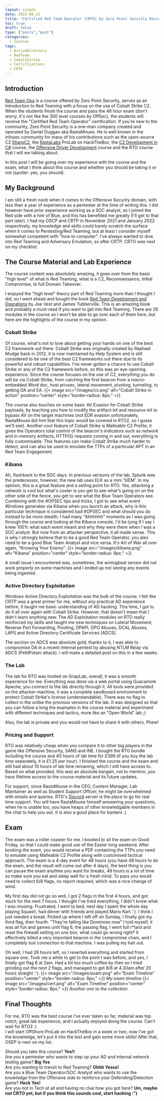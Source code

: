 ```yaml
---
layout: single
date: 2022-04-22
title: "Certified Red Team Operator (CRTO) by Zero Point Security Review"
toc: true
draft: false
type: ["posts","post"]
categories:
  - Courses
tags:
  - ActiveDirectory
  - RedTeam
  - CobaltStrike
  - Certifications
  - CRTO
---
```

## Introduction
[Red Team Ops](https://courses.zeropointsecurity.co.uk/courses/red-team-ops) is a course offered by Zero Point Security, serves as an Introduction to Red Teaming with a focus on the use of Cobalt Strike C2. When the students finish the course and pass the 48 hour exam (don't worry, it's not like the 300 level courses by OffSec), the students will receive the "Certified Red Team Operator" certification.
If you're new to the community, Zero Point Security is a one-man company created and operated by Daniel Duggan aka RastaMouse. He is well known in the infosec community for many of his contributions such as the open-source C2 [SharpC2](https://github.com/SharpC2/SharpC2), the [RastaLabs](https://app.hackthebox.com/prolabs/overview/rastalabs) ProLab on HackTheBox, the [C2 Development in C#](https://courses.zeropointsecurity.co.uk/courses/c2-development-in-csharp) course, the [Offensive Driver Development](https://courses.zeropointsecurity.co.uk/courses/offensive-driver-development) course and the RTO course that I will we talking about.

In this post I will be going over my experience with the course and the exam, what I think about this course and whether you should be taking it or not (spoiler: yes, you should).

## My Background
I am still a fresh noob when it comes to the Offensive Security domain, with less than a year of experience as a pentester at the time of writing this. I did however have prior experience working as a SOC analyst, so I joined the Red side with a hint of Blue, and this has benefited me greatly (I'll get to that part later). I had my OSCP and CRTP in November 2021 and January 2022 respectively, my knowledge and skills could barely scratch the surface when it comes to Pentesting/Red Teaming, but at least I consider myself somewhat competent with "how to computer".
I've always wanted to dive into Red Teaming and Adversary Emulation, so after CRTP, CRTO was next on my checklist.

## The Course Material and Lab Experience
The course content was absolutely amazing, it goes over from the basic "high level" of what is Red Teaming, what is a C2, Reconnaissance, Initial Compromise, to full Domain Takeover.

I enjoyed the "high level" theory part of Red Teaming more than I thought I did, so I went ahead and bought the book [Red Team Development and Operations](https://www.amazon.com/Red-Team-Development-Operations-practical/dp/B083XVG633) by Joe Vest and James Tubberville. This is an amazing book and probably a must-read if you want to get into Red Teaming.
There are 26 modules in the course so I won't be able to go over each of them here, but here are the highlights of the course in my opinion.

### Cobalt Strike
Of course, what's not to love about getting your hands on one of the best C2 framework out there. Cobalt Strike was originally created by Raphael Mudge back in 2012, it is now  maintained by Help System and is still considered to be one of the best C2 frameworks out there due to its powerful and robust capabilities. I've never gotten a chance to use Cobalt Strike or any of the C2 framework before, so this was an eye-opening experience. Since the course focuses on the use of C2, everything you do will be via Cobalt Strike, from catching the first beacon from a macro-embedded Word doc, host privsec, lateral movement, pivoting, tunneling, to getting DA and EA.
{{< image src="/images/cs.png" alt="Cobalt Strike in action" position="center" style="border-radius: 8px;" >}}

The course also touches on some basic AV Evasion for Cobalt Strike payloads, by teaching you how to modify the artifact-kit and resource-kit to bypass AV on the target machines (not EDR evasion unfortunately, RastaMouse did hint that this topic would be covered in RTO2, so I guess we'll see). Another cool feature of Cobalt Strike is Malleable C2 Profile, it gives the Operators total control of the beacon's indicators such as network and in-memory artifacts, HTTP(S) requests coming in and out, everything is fully customisable. This features can make Cobalt Strike much harder to detect, and can also be used to emulate the TTPs of a particular APT in an Red Team Engagement.

### Kibana
Ah, flashback to the SOC days. In previous verisons of the lab, Splunk was the predecessor, however, the new lab uses ELK as a mini 'SIEM'. In my opinion, this is a great feature and a selling point for RTO. Yes, attacking a network is cool but what's cooler is you get to see what's going on on the other side of the fence, you get to see what the Blue Team Operators see. Combining with the #OPSEC tips and tricks, I got to see what event Windows generates via Kibana when you launch an attack, why is this particular technique is considered bad #OPSEC and what should you do instead to be more stealth.
I had many "Ahhhhhh" moments as I was going through the course and looking at the Kibana console, I'd be lying if I say I knew 100% what each event meant and why they were there when I was a SOC analyst. But now from an attacker perspective, it all made sense. This is why I strongly believe that to be a good Red Team Operator, you also need to be a good Blue Team Analyst and vice versa. It's Art of War all over again, "Knowing Your Enemy".
{{< image src="/images/kibana.png" alt="Kibana" position="center" style="border-radius: 8px;" >}}

A small issue I encountered was, sometimes, the winlogbeat sensor did not work properly on some machines and I ended up not seeing any events being ingested.

### Active Directory Exploitation
Windows Active Directory Exploitation was the bulk of the course. I felt like CRTP was a great primer for me, without any practical AD experience before, it taught me basic understanding of AD hacking. This time, I got to do it all over again with Cobalt Strike. However, that doesn't mean that I didn't learn anything new. The AD Exploitation modules on RTO really reinforced my skills and taught me new techniques on Lateral Movement, Reverse Port Forwarding, Pivoting, DPAPI, GPO Abuses, DCAL Abuses, LAPS and Active Directory Certificate Services (ADCS).

The section on ADCS was absolute gold, thanks to it, I was able to compromise DA in a recent internal pentest by abusing NTLM Relay via ADCS (PetitPotam attack). I will make a detailed post on this in a few weeks.

### The Lab
The lab for RTO was hosted on SnapLab, overall, it was a smooth experience for me. Everything was done via a web portal using Guacamole Apache, you connect to the lab directly through it. All tools were provided on the attacker-machine, it was a complete sandboxed environment to protect Cobalt Strike's license (understandable). There was no flag to collect in the unlike the previous versions of the lab. It was designed so that you can follow a long the examples in the course material and experiment with different techniques and tactics, more like an "Open World" lab ;)

Also, the lab is private and you would not have to share it with others. Phew!

### Pricing and Support
RTO was relatively cheap when you compare it to other big players in the game like Offensive Security, SANS and INE. I bought the RTO bundle including the course and 40 hours of lab time for £399 (if you buy the lab time separately, it is £1.25 per hour). I finished the course and the exam and still had about 10 hours of lab time remaning, which I still have access to. Based on what provided, this was an absolute bargain, not to mention, you have lifetime access to the course material and its future updates.

For support, since RastaMouse in the CEO, Content Manager, Lab Maintainer as well as Student Support Officer, he might be overwhelmed with emails and queries. RTO's [Discord](https://discord.com/invite/FBgTXB45?utm_source=Discord%20Widget&utm_medium=Connect) server is the place to go for real time support. You will have RastaMouse himself answering your questions, when he is unable too, you have heaps of other knowledgable members in the chat to help you out. It is also a good place for banters :)

## Exam
The exam was a roller coaster for me. I booked to sit the exam on Good Friday, so that I could make good use of the Easter long weekend. After booking the exam, you would receive a PDF containing the TTPs you need to emulate using Malleable C2 Profile along with customised tactical approach. The exam is a 4-day event for 48 hours (you have 48 hours to do the exam, and the result will come out after 4 days), the best thing is you can pause the exam anytime you want for breaks, 48 hours is a lot of time so make sure you eat and sleep well for a fresh mind. To pass you would need to collect 6/8 flags, no report required, which was a nice change of wind.

My first day did not go so well, I got 2 flags in the first 4 hours, and got stuck for the next 7 hours. I thought I've tried everything, I didn't know what I was missing. Frustrated, I went to bed, next day I spent the whole day playing Squash, had dinner with friends and played Mario Kart :'). I think I just needed a break. Picked up where I left off on Sunday, I finally got my third flag, then fourth. "They're falling like Dominoes now" I told myself, it was all fun and games until flag 6, the passing flag. I went full r*tard and reset the firewall setting on one box, what could go wrong right? It effectively killed a very important beacon in the compromise chain, and I completely lost connection to that machine. I was pulling my hair out. 

Oh well, I had 26 hours left, so I reverted everything and started from square one. Took me a while to get to the point I was before, and yes, I finally got flag 6 at 2am. Had a bit too much coffee by then so I tried grinding out the next 2 flags, and managed to get 8/8 at 4.30am after 20 hours straight :').
{{< image src="/images/exam.png" alt="Exam Timeline" position="center" style="border-radius: 8px;" >}}
*My exam timeline*
{{< image src="/images/cert.png" alt="Exam Timeline" position="center" style="border-radius: 8px;" >}}
*Another one to the collection*

## Final Thoughts
For me, RTO was the best course I've ever taken so far, material was top notch, great lab experience, and I actually enjoyed doing the course. Can't wait for RTO2 :)
\
I will start OffShore ProLab on HackTheBox in a week or two, now I've got the knowledge, let's put it into the test and gain some more skills! After that, OSEP is next on my list.

Should you take this course? **Yes!!**
\
Are you a pentester who wants to step up your AD and internal network testing game? **Big Yes**
\
Are you wanting to transit to Red Teaming? **Ohhh Yesss!**
\
Are you a Blue Team Operator/SOC Analyst who wants to use the knowledge from the Offensive side to reinforce your Defending/Detection game? **Heck Yes!**
\
Are you not in Tech at all and having no clue how you got here? **Um, maybe not CRTO yet, but if you think this sounds cool, start hacking :")**
